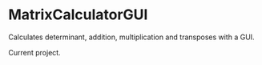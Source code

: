 # MatrixCalculatorGUI
Calculates determinant, addition, multiplication and transposes with a GUI.

Current project.
